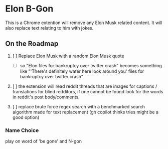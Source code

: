 # Elon B-Gon

This is a Chrome extention will remove any Elon Musk related content.
It will also replace text relating to him with jokes.

## On the Roadmap

1. [ ] Replace Elon Musk with a random Elon Musk quote

    - [ ] so "Elon files for bankruptcy over twitter crash" becomes something like "'There's definitely water here look around you' files for bankruptcy over twitter crash"

2. [ ] the extension will read reddit threads that are images for captions / translations for blind redditors, if one cannot be found look for the words in reddit's post body/comments.

3. [ ] replace brute force regex search with a benchmarked search algorithm made for text replacement (gh copilot thinks tries might be a good option)

### Name Choice

play on word of 'be gone' and N-gon
